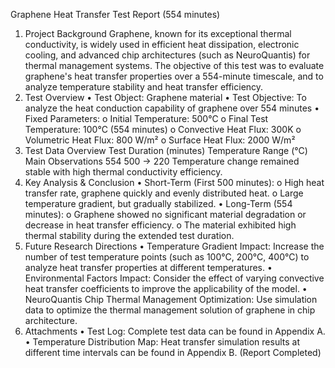 Graphene Heat Transfer Test Report (554 minutes)
1. Project Background
Graphene, known for its exceptional thermal conductivity, is widely used in efficient heat dissipation, electronic cooling, and advanced chip architectures (such as NeuroQuantis) for thermal management systems. The objective of this test was to evaluate graphene's heat transfer properties over a 554-minute timescale, and to analyze temperature stability and heat transfer efficiency.
2. Test Overview
•	Test Object: Graphene material
•	Test Objective: To analyze the heat conduction capability of graphene over 554 minutes
•	Fixed Parameters: 
o	Initial Temperature: 500°C
o	Final Test Temperature: 100°C (554 minutes)
o	Convective Heat Flux: 300K
o	Volumetric Heat Flux: 800 W/m²
o	Surface Heat Flux: 2000 W/m²
3. Test Data Overview
Test Duration (minutes)	Temperature Range (°C)	Main Observations
554	500 → 220	Temperature change remained stable with high thermal conductivity efficiency.
4. Key Analysis & Conclusion
•	Short-Term (First 500 minutes):
o	High heat transfer rate, graphene quickly and evenly distributed heat.
o	Large temperature gradient, but gradually stabilized.
•	Long-Term (554 minutes):
o	Graphene showed no significant material degradation or decrease in heat transfer efficiency.
o	The material exhibited high thermal stability during the extended test duration.
5. Future Research Directions
•	Temperature Gradient Impact: Increase the number of test temperature points (such as 100°C, 200°C, 400°C) to analyze heat transfer properties at different temperatures.
•	Environmental Factors Impact: Consider the effect of varying convective heat transfer coefficients to improve the applicability of the model.
•	NeuroQuantis Chip Thermal Management Optimization: Use simulation data to optimize the thermal management solution of graphene in chip architecture.
6. Attachments
•	Test Log: Complete test data can be found in Appendix A.
•	Temperature Distribution Map: Heat transfer simulation results at different time intervals can be found in Appendix B.
(Report Completed)

